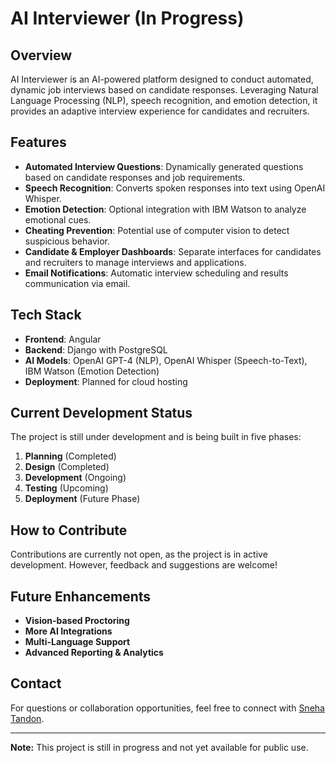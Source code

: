 # AI Interviewer (In Progress)

## Overview
AI Interviewer is an AI-powered platform designed to conduct automated, dynamic job interviews based on candidate responses. Leveraging Natural Language Processing (NLP), speech recognition, and emotion detection, it provides an adaptive interview experience for candidates and recruiters.

## Features
- **Automated Interview Questions**: Dynamically generated questions based on candidate responses and job requirements.
- **Speech Recognition**: Converts spoken responses into text using OpenAI Whisper.
- **Emotion Detection**: Optional integration with IBM Watson to analyze emotional cues.
- **Cheating Prevention**: Potential use of computer vision to detect suspicious behavior.
- **Candidate & Employer Dashboards**: Separate interfaces for candidates and recruiters to manage interviews and applications.
- **Email Notifications**: Automatic interview scheduling and results communication via email.

## Tech Stack
- **Frontend**: Angular
- **Backend**: Django with PostgreSQL
- **AI Models**: OpenAI GPT-4 (NLP), OpenAI Whisper (Speech-to-Text), IBM Watson (Emotion Detection)
- **Deployment**: Planned for cloud hosting

## Current Development Status
The project is still under development and is being built in five phases:
1. **Planning** (Completed)
2. **Design** (Completed)
3. **Development** (Ongoing)
4. **Testing** (Upcoming)
5. **Deployment** (Future Phase)

## How to Contribute
Contributions are currently not open, as the project is in active development. However, feedback and suggestions are welcome!

## Future Enhancements
- **Vision-based Proctoring**
- **More AI Integrations**
- **Multi-Language Support**
- **Advanced Reporting & Analytics**

## Contact
For questions or collaboration opportunities, feel free to connect with [Sneha Tandon](https://www.linkedin.com/in/sneha-tandon).

---
**Note:** This project is still in progress and not yet available for public use.


